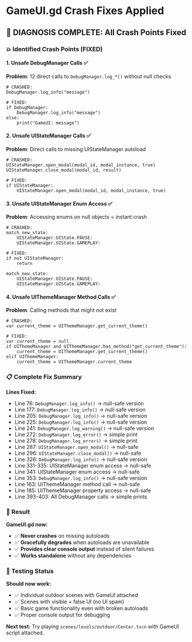 # GameUI.gd Crash Fixes Applied

## **🎯 DIAGNOSIS COMPLETE: All Crash Points Fixed**

### **💥 Identified Crash Points (FIXED)**

#### **1. Unsafe DebugManager Calls** ✅
**Problem**: 12 direct calls to `DebugManager.log_*()` without null checks
```gdscript
# CRASHED:
DebugManager.log_info("message")

# FIXED:
if DebugManager:
    DebugManager.log_info("message")
else:
    print("GameUI: message")
```

#### **2. Unsafe UIStateManager Calls** ✅
**Problem**: Direct calls to missing UIStateManager autoload
```gdscript
# CRASHED:
UIStateManager.open_modal(modal_id, modal_instance, true)
UIStateManager.close_modal(modal_id, result)

# FIXED:
if UIStateManager:
    UIStateManager.open_modal(modal_id, modal_instance, true)
```

#### **3. Unsafe UIStateManager Enum Access** ✅
**Problem**: Accessing enums on null objects = instant crash
```gdscript
# CRASHED:
match new_state:
    UIStateManager.UIState.PAUSE:
    UIStateManager.UIState.GAMEPLAY:

# FIXED:
if not UIStateManager:
    return
    
match new_state:
    UIStateManager.UIState.PAUSE:
    UIStateManager.UIState.GAMEPLAY:
```

#### **4. Unsafe UIThemeManager Method Calls** ✅
**Problem**: Calling methods that might not exist
```gdscript
# CRASHED:
var current_theme = UIThemeManager.get_current_theme()

# FIXED:
var current_theme = null
if UIThemeManager and UIThemeManager.has_method("get_current_theme"):
    current_theme = UIThemeManager.get_current_theme()
elif UIThemeManager:
    current_theme = UIThemeManager.current_theme
```

### **📋 Complete Fix Summary**

**Lines Fixed:**
- Line 76: `DebugManager.log_info()` → null-safe version
- Line 177: `DebugManager.log_info()` → null-safe version  
- Line 205: `DebugManager.log_info()` → null-safe version
- Line 225: `DebugManager.log_info()` → null-safe version
- Line 241: `DebugManager.log_warning()` → null-safe version
- Line 272: `DebugManager.log_error()` → simple print
- Line 278: `DebugManager.log_error()` → simple print
- Line 287: `UIStateManager.open_modal()` → null-safe
- Line 296: `UIStateManager.close_modal()` → null-safe
- Line 326: `DebugManager.log_info()` → null-safe version
- Line 331-335: UIStateManager enum access → null-safe
- Line 341: UIStateManager enum access → null-safe
- Line 353: `DebugManager.log_info()` → null-safe version
- Line 163: UIThemeManager method call → null-safe
- Line 185: UIThemeManager property access → null-safe
- Line 393-403: All DebugManager calls → simple prints

### **🚀 Result**

**GameUI.gd now:**
- ✅ **Never crashes** on missing autoloads
- ✅ **Gracefully degrades** when autoloads are unavailable
- ✅ **Provides clear console output** instead of silent failures
- ✅ **Works standalone** without any dependencies

### **🧪 Testing Status**

**Should now work:**
- ✅ Individual outdoor scenes with GameUI attached
- ✅ Scenes with visible = false UI (no UI spam)
- ✅ Basic game functionality even with broken autoloads
- ✅ Proper console output for debugging

**Next test:** Try playing `scenes/levels/outdoor/Center.tscn` with GameUI script attached. 